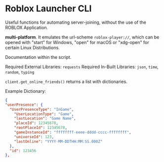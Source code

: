 # Roblox Launcher CLI

Useful functions for automating server-joining, without the use of the ROBLOX Application.

**multi-platform**. It emulates the url-scheme `roblox-player://`, which can be opened with "start" for Windows, "open" for macOS or "xdg-open" for certain Linux Distributions.

Documentation within the script.


Required External Libraries: `requests`
Required In-Built Libraries: `json`, `time`, `random`, `typing`

`client.get_online_friends()` returns a list with dictionaries.

Example Dictionary:
```json
{
"userPresence": {
  "UserPresenceType": "InGame",
    "UserLocationType": "Game",
    "lastLocation": "Game Name",
    "placeId": 12345678,
    "rootPlaceId": 12345678,
    "gameInstanceId": "ffffffff-eeee-dddd-cccc-ffffffff",
    "universeId": 123,
    "lastOnline": "YYYY-MM-DDTHH:MM:SS.000Z"
  },
  "id": 123456
},
```

